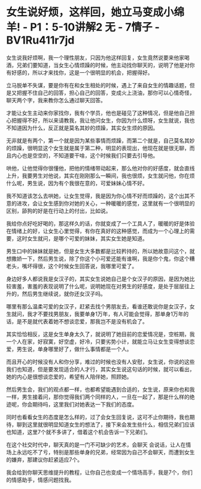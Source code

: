 # 女生说好烦，这样回，她立马变成小绵羊! - P1：5-10讲解2 无 - 7情子 - BV1Ru411r7jd

女生说我好烦啊，我一个理性朋友，只因为他这样回复，女生竟然说要来他家喝酒，兄弟们要知道，当女生心情烦躁的时候，他主动找你聊天的，说明了他是对你有好感的，所以才来找你，这是一个很明显的机会，把握得好。

立马脱单不失谋，要是你有在和女生相处的时候，遇上了来自女生的情趣话题，但是又把握不住自己的回答，担心自己的回答，变成火上浇油，那你可以心情奇怪，聊天两个字，我来教你怎么通过聊天回答。

才能让女生主动来你家找你，我有个学员，他也是碰见了这种情况，但是他自己担心把握得不好，所以来请教我，我让他问女生，你因为什么烦呀，女生就说，我也不知道因为什么，反正就是莫名其妙的烦躁，其实女生烦的原因。

无非就是有两个，第一个就是因为某些事情而烦躁，而第二个就是，自己莫名其妙的烦躁，很明显这个女生就是属于第二种，明显的表现出，他现在就是很无聊，而且内心也是空空的，不知道要干啥，这个时候我们只要去引导他。

哄他，让他觉得你很懂他，把他的情绪带动起来，那么他对你的好感度，就会直线上升，我要男生对他说，其实在刚刚那么一瞬间，我也很烦，女生就问他，你在烦什么呢，男生说，因为有个我很在意的，可爱妹妹心情不好。

我不知道该怎么去哄她，让女生觉得，我是因为你心情不好而烦躁的，这个出其不意的进攻，会让女生感到你对她的关心，一种暖暖的感觉，这里就有一个很明显的区别，舔狗的好是在行动上的付出，比如说。

我给你点好吃好喝的，那这样久的话，你就变成了一个工具人了，暖暖的好是体验在情绪上的好，让女生心里觉得，有你在真好的这种感觉，而成为一个心理上的需要，这时女生就问，是哪个可爱的妹妹，其实女生她是知道。

男生口中的妹妹就是她，但是女生大多数都是比较矜持的，所以她故意问这个，就想撒娇一下，然后男生说，除了你这个小可爱还能有谁啊，我是你个鬼，你这个糟老头，嘴坏得很，这个时候女生回答说，我哪里可爱了。

身边好多人都说我是女汉子的，其实女生说她自己是个女汉子的原因，是因为她比较害羞，害羞的表现说明了什么呢，说明她现在对男生的好感度，是处于层层往上升的，然后男生继续说，就你还女汉子吗。

哪里有那么温柔可爱的女汉子，赶紧去找个男朋友去，看谁还敢说你是女汉子，女生就问，我才不要找男朋友，我要单身1万年，有人可能会觉得，那单身1万年的话，是不是就代表着她不想谈恋爱，那我岂不是没有机会了。

其实恰恰相反，这是女生单身太久了，就说明了她目前的恋爱情况是，空桩期，我一个人在家，好寂寞，好空虚，好冷，只要劣势小计，就能立马让女生变得想谈恋爱，男生说，单身哪里好了，做什么事情都是一个人。

而且开心的时候没有人和你分享，难过的时候也没有人安慰，女生说，你说的这些我们也知道，但是要发现适合的人才行，其实女生说这句话的时候，就可以看出，她的内心是很想谈恋爱的，希望有人陪伴她，照顾她。

然后男生会，我们的观点都一样，也都希望能遇到合适的，女生说，原来你也和我一样，男生接着问，那你觉得我们两个同样的人，一旦在一起了，那是什么样的绝迹呢，你会期待吗，这里我们对她表达一下我们的态度。

同时也看看女生的态度是怎么样的，过了会女生回复说，这可不止你期待，我也期待，聊到这里就很明显知道女生的想法了，接下来会发生些什么，相信兄弟们应该也知道，这里7个就不多讲了，借着这个机会告诉一下兄弟们。

在这个社交时代中，聊天真的是一门不可缺少的艺术，会聊天 会说话，让人在情场上永远吃不了亏，特别是那些单身的兄弟，经常因为自己不会聊天，而遭到女生的嫌弃，那建议你赶紧适应7个。

我会给到你聊天思维提升的教程，让你自己也变成一个情场高手，我是7个，你们的情感助手，情感问题找我。